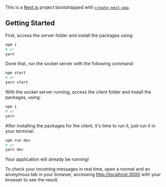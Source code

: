 This is a [Next.js](https://nextjs.org/) project bootstrapped with [`create-next-app`](https://github.com/vercel/next.js/tree/canary/packages/create-next-app).

## Getting Started

First, access the server folder and install the packages using: 

```bash
npm i
# or
yarn
```

Done that, run the socket server with the following command:

```bash
npm start
# or
yarn start
```

With the socket server running, access the client folder and install the packages, using:

```bash
npm i
# or
yarn
```

After installing the packages for the client, it's time to run it, just run it in your terminal:

```bash
npm run dev
# or
yarn dev
```

Your application will already be running!

To check your incoming messages in real time, open a normal and an anonymous tab in your browser, accessing [http://localhost:3000](http://localhost:3000) with your browser to see the result.
